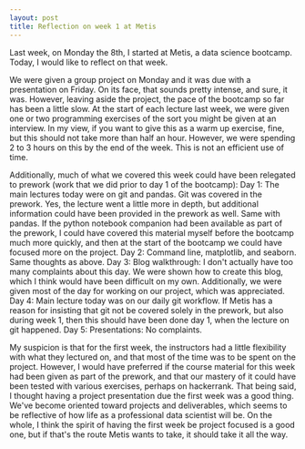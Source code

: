 ```yaml
---
layout: post
title: Reflection on week 1 at Metis
---
```


Last week, on Monday the 8th, I started at Metis, a data science bootcamp.  Today, I would like to reflect on that week.

We were given a group project on Monday and it was due with a presentation on Friday. On its face, that sounds pretty intense, and sure, it was.  However, leaving aside the project, the pace of the bootcamp so far has been a little slow.  At the start of each lecture last week, we were given one or two programming exercises of the sort you might be given at an interview.  In my view, if you want to give this as a warm up exercise, fine, but this should not take more than half an hour.  However, we were spending 2 to 3 hours on this by the end of the week.  This is not an efficient use of time.

Additionally, much of what we covered this week could have been relegated to prework (work that we did prior to day 1 of the bootcamp):
        Day 1: The main lectures today were on git and pandas.  Git was covered in the prework.  Yes, the lecture went a little more in depth, but additional information could have been provided in the prework as well.  Same with pandas.  If the python notebook companion had been available as part of the prework, I could have covered this material myself before the bootcamp much more quickly, and then at the start of the bootcamp we could have focused more on the project.
        Day 2: Command line, matplotlib, and seaborn.  Same thoughts as above.
        Day 3: Blog walkthrough:  I don't actually have too many complaints about this day.  We were shown how to create this blog, which I think would have been difficult on my own.  Additionally, we were given most of the day for working on our project, which was appreciated.
        Day 4: Main lecture today was on our daily git workflow.  If Metis has a reason for insisting that git not be covered solely in the prework, but also during week 1, then this should have been done day 1, when the lecture on git happened.
        Day 5: Presentations: No complaints.

My suspicion is that for the first week, the instructors had a little flexibility with what they lectured on, and that most of the time was to be spent on the project.  However, I would have preferred if the course material for this week had been given as part of the prework, and that our mastery of it could have been tested with various exercises, perhaps on hackerrank.  That being said, I thought having a project presentation due the first week was a good thing.  We've become oriented toward projects and deliverables, which seems to be reflective of how life as a professional data scientist will be.  On the whole, I think the spirit of having the first week be project focused is a good one, but if that's the route Metis wants to take, it should take it all the way.
